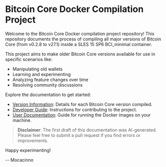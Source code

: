 # Bitcoin Core Docker Compilation Project

Welcome to the Bitcoin Core Docker compilation project repository! This repository documents the process of compiling all major versions of Bitcoin Core (from v0.2.8 to v27.1) inside a SLES 15 SP6 BCI_minimal container.

This project aims to make older Bitcoin Core versions available for use in specific scenarios like:

- Manipulating old wallets
- Learning and experimenting
- Analyzing feature changes over time
- Resolving community discussions

Explore the documentation to get started:

- [Version Information](./versions/Readme.md): Details for each Bitcoin Core version compiled.
- [Developer Guide](./developers/Readme.md): Instructions for contributing to the project.
- [User Documentation](./userdocs/Readme.md): Guide for running the Docker images on your machine.

> **Disclaimer**: The first draft of this documentation was AI-generated. Please feel free to submit a pull request if you find errors or improvements.

Happy experimenting!

-- Mocacinno
